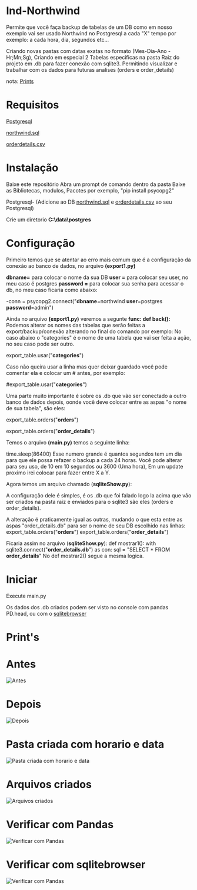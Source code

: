 # Ind-Northwind

Permite que você faça backup de tabelas de um DB como em nosso exemplo vai ser usado Northwind no Postgresql a cada "X" tempo por exemplo: a cada hora, dia, segundos etc...

Criando novas pastas com datas exatas no  formato (Mes-Dia-Ano - Hr;Mn;Sg), Criando em especial 2 Tabelas especificas na pasta Raiz do projeto em .db para fazer conexão com sqlite3.
Permitindo visualizar e trabalhar com os dados para futuras analises (orders e order_details)

nota: [Prints](https://github.com/DevVictorr/Ind-Northwind#prints)

# Requisitos
[Postgresql](https://www.postgresql.org/)

[northwind.sql](https://github.com/DevVictorr/Ind-Northwind/tree/master/arquivos_necessarios)

[orderdetails.csv](https://github.com/DevVictorr/Ind-Northwind/tree/master/arquivos_necessarios)

# Instalação
Baixe este repositório
Abra um prompt de comando dentro da pasta
Baixe as Bibliotecas, modulos, Pacotes por exemplo, "pip install psycopg2"

Postgresql- (Adicione ao DB [northwind.sql](https://github.com/DevVictorr/Ind-Northwind/tree/master/arquivos_necessarios) e [orderdetails.csv](https://github.com/DevVictorr/Ind-Northwind/tree/master/arquivos_necessarios) ao seu Postgresql)

Crie um diretorio **C:\data\postgres**


# Configuração
Primeiro temos que se atentar ao erro mais comum que é a configuração da conexão ao  banco de dados, no arquivo **(export1.py)**

**dbname=**    para colocar o nome da sua DB
**user =**     para colocar seu user, no meu caso é postgres
**password =** para colocar sua senha para acessar o   db, no meu caso ficaria como abaixo:

-conn = psycopg2.connect("**dbname**=northwind **user**=postgres **password**=admin")

Ainda no arquivo **(export1.py)** veremos a segunte **func: def back():**
Podemos alterar os nomes das tabelas que serão feitas a export/backup/conexão alterando no final do comando por exemplo:
No caso abaixo o "categories" é o nome de uma tabela que vai ser feita a ação, no seu caso pode ser outro. 

export_table.usar("**categories**")

 Caso não queira usar a linha mas quer deixar guardado você pode comentar ela e colocar um # antes, por exemplo:
 
 #export_table.usar("**categories**")
 
 Uma parte muito importante é sobre os .db que vão ser conectado a outro banco de dados depois, oonde você deve colocar entre as aspas "o nome de sua tabela",
 são eles:
 
 export_table.orders("**orders**")
 
 export_table.orders("**order_details**")
 
 
Temos o arquivo **(main.py)** temos a seguinte linha:

 time.sleep(86400) Esse numero grande é quantos segundos tem um dia para que ele possa refazer o backup a cada 24 horas. Você pode alterar
 para seu uso, de 10 em 10 segundos ou 3600 (Uma hora), Em um update proximo irei colocar para fazer entre X a Y.
 
Agora temos um arquivo chamado (**sqliteShow.py**):

A configuração dele é simples, é os .db que foi falado logo la acima que vão ser criados na pasta raiz e enviados para o sqlite3 são eles (orders e order_details).

A alteração é praticamente igual as outras, mudando o que esta entre as aspas "order_details.db" para ser o nome de seu DB escolhido nas linhas:
 export_table.orders("**orders**")
 export_table.orders("**order_details**")

Ficaria assim no arquivo (**sqliteShow.py**):
def mostrar1():
with sqlite3.connect("**order_details.db**") as con:
sql = "SELECT * FROM **order_details**"
No def mostrar2() segue a mesma logica.

# Iniciar

Execute main.py

Os dados dos .db criados podem ser visto no console com pandas PD.head, ou com o  [sqlitebrowser](https://sqlitebrowser.org/)


# Print's

# Antes
![Antes](https://i.imgur.com/ayRvWXu.png)

# Depois
![Depois](https://i.imgur.com/zCQD8Xd.png)

# Pasta criada com horario e data
![Pasta criada com horario e data](https://i.imgur.com/43JaJiK.png)

# Arquivos criados
![Arquivos criados](https://i.imgur.com/r4VeouD.png)

# Verificar com Pandas
![Verificar com Pandas](https://i.imgur.com/biPez7Q.png)

# Verificar com sqlitebrowser
![Verificar com Pandas](https://i.imgur.com/TME1kH9.png)







 
 
 
 
 
 
 
 
 
 
